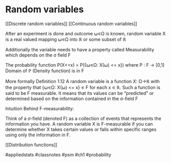 # Random variables

[[Discrete random variables]]
[[Continuous random variables]]

After an experiment is done and outcome ⍵∊Ω is known, random variable X is a real valued mapping ⍵∊Ω into ℝ or some subset of ℝ

Additionally the variable needs to have a property called Measurability which depends on the σ field F

The probability function
P(X<=x) = P({⍵∊Ω: X(⍵) <= x})
where P : F -> [0,1]
Domain of ℙ (Density function) is in F

More formally
Definition 1.12
A random variable is a function X: Ω->ℝ with the property that {⍵∊Ω: X(⍵) <= x} ∊ F
for each x ∊ ℝ. Such a function is said to be F measurable. It means that its values can be “predicted” or determined based on the information contained in the σ-field F

Intuition Behind F-measurability:

Think of a σ-field (denoted F) as a collection of events that represents the information you have.
A random variable  X  is F-measurable if you can determine whether  X  takes certain values or falls within specific ranges using only the information in F.



[[Distribution functions]]

#appliedstats #classnotes #psm #ch1
#probability
